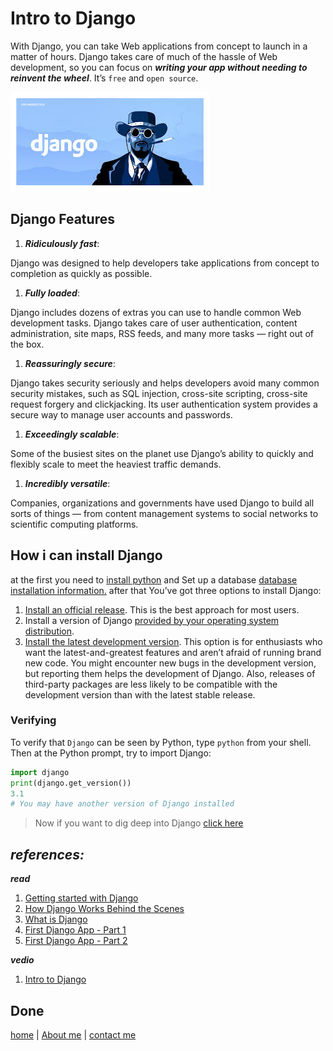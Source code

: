 # Intro to Django

With Django, you can take Web applications from concept to launch in a matter of hours. Django takes care of much of the hassle of Web development, so you can focus on **_writing your app without needing to reinvent the wheel_**. It’s `free` and `open source`.

![image](../img3/django.jpeg)

## Django Features

1. **_Ridiculously fast_**:

Django was designed to help developers take applications from concept to completion as quickly as possible.

1. **_Fully loaded_**:

Django includes dozens of extras you can use to handle common Web development tasks. Django takes care of user authentication, content administration, site maps, RSS feeds, and many more tasks — right out of the box.

1. **_Reassuringly secure_**:

Django takes security seriously and helps developers avoid many common security mistakes, such as SQL injection, cross-site scripting, cross-site request forgery and clickjacking. Its user authentication system provides a secure way to manage user accounts and passwords.

1. **_Exceedingly scalable_**:

Some of the busiest sites on the planet use Django’s ability to quickly and flexibly scale to meet the heaviest traffic demands.

1. **_Incredibly versatile_**:

Companies, organizations and governments have used Django to build all sorts of things — from content management systems to social networks to scientific computing platforms.

## How i can install Django

at the first you need to [install python](https://www.python.org/downloads/) and Set up a database [database installation information.](https://docs.djangoproject.com/en/3.1/topics/install/#database-installation) after that You’ve got three options to install Django:

1. [Install an official release](https://docs.djangoproject.com/en/3.1/topics/install/#installing-official-release). This is the best approach for most users.
1. Install a version of Django [provided by your operating system distribution](https://docs.djangoproject.com/en/3.1/topics/install/#installing-distribution-package).
1. [Install the latest development version](https://docs.djangoproject.com/en/3.1/topics/install/#installing-development-version). This option is for enthusiasts who want the latest-and-greatest features and aren’t afraid of running brand new code. You might encounter new bugs in the development version, but reporting them helps the development of Django. Also, releases of third-party packages are less likely to be compatible with the development version than with the latest stable release.

### Verifying

To verify that `Django` can be seen by Python, type `python` from your shell. Then at the Python prompt, try to import Django:

```Python
import django
print(django.get_version())
3.1
# You may have another version of Django installed
```

> Now if you want to dig deep into Django [click here](https://docs.djangoproject.com/en/3.1/intro/tutorial01/)

## **_references:_**

**_read_**

1. [Getting started with Django](https://www.djangoproject.com/start/)
1. [How Django Works Behind the Scenes](https://wsvincent.com/how-django-works-behind-the-scenes/)
1. [What is Django](https://developer.mozilla.org/en-US/docs/Learn/Server-side/Django/Introduction)
1. [First Django App - Part 1](https://docs.djangoproject.com/en/3.0/intro/tutorial01/)
1. [First Django App - Part 2](https://docs.djangoproject.com/en/3.0/intro/tutorial02/)

**_vedio_**

1. [Intro to Django](https://www.youtube.com/watch?v=F5mRW0jo-U4)

## Done

[home](../README.md) | [About me](../about-me.md) | [contact me](../contact-me.md)
